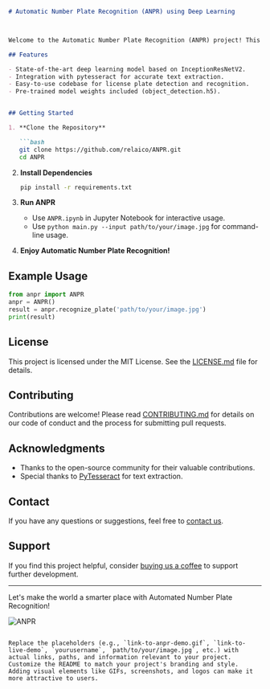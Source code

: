 

```markdown
# Automatic Number Plate Recognition (ANPR) using Deep Learning



Welcome to the Automatic Number Plate Recognition (ANPR) project! This repository contains a powerful and efficient ANPR system that utilizes Deep Learning and image processing techniques to detect and recognize license plates from images.

## Features

- State-of-the-art deep learning model based on InceptionResNetV2.
- Integration with pytesseract for accurate text extraction.
- Easy-to-use codebase for license plate detection and recognition.
- Pre-trained model weights included (object_detection.h5).


## Getting Started

1. **Clone the Repository**

   ```bash
   git clone https://github.com/relaico/ANPR.git
   cd ANPR
   ```

2. **Install Dependencies**

   ```bash
   pip install -r requirements.txt
   ```

3. **Run ANPR**

   - Use `ANPR.ipynb` in Jupyter Notebook for interactive usage.
   - Use `python main.py --input path/to/your/image.jpg` for command-line usage.

4. **Enjoy Automatic Number Plate Recognition!**

## Example Usage

```python
from anpr import ANPR
anpr = ANPR()
result = anpr.recognize_plate('path/to/your/image.jpg')
print(result)
```

## License

This project is licensed under the MIT License. See the [LICENSE.md](LICENSE.md) file for details.

## Contributing

Contributions are welcome! Please read [CONTRIBUTING.md](CONTRIBUTING.md) for details on our code of conduct and the process for submitting pull requests.

## Acknowledgments

- Thanks to the open-source community for their valuable contributions.
- Special thanks to [PyTesseract](https://github.com/madmaze/pytesseract) for text extraction.

## Contact

If you have any questions or suggestions, feel free to [contact us](mailto:info@relaico.com).

## Support

If you find this project helpful, consider [buying us a coffee](link-to-donate-page) to support further development.

---

Let's make the world a smarter place with Automated Number Plate Recognition!

![ANPR](link-to-anpr-logo.png)
```

Replace the placeholders (e.g., `link-to-anpr-demo.gif`, `link-to-live-demo`, `yourusername`, `path/to/your/image.jpg`, etc.) with actual links, paths, and information relevant to your project. Customize the README to match your project's branding and style. Adding visual elements like GIFs, screenshots, and logos can make it more attractive to users.
